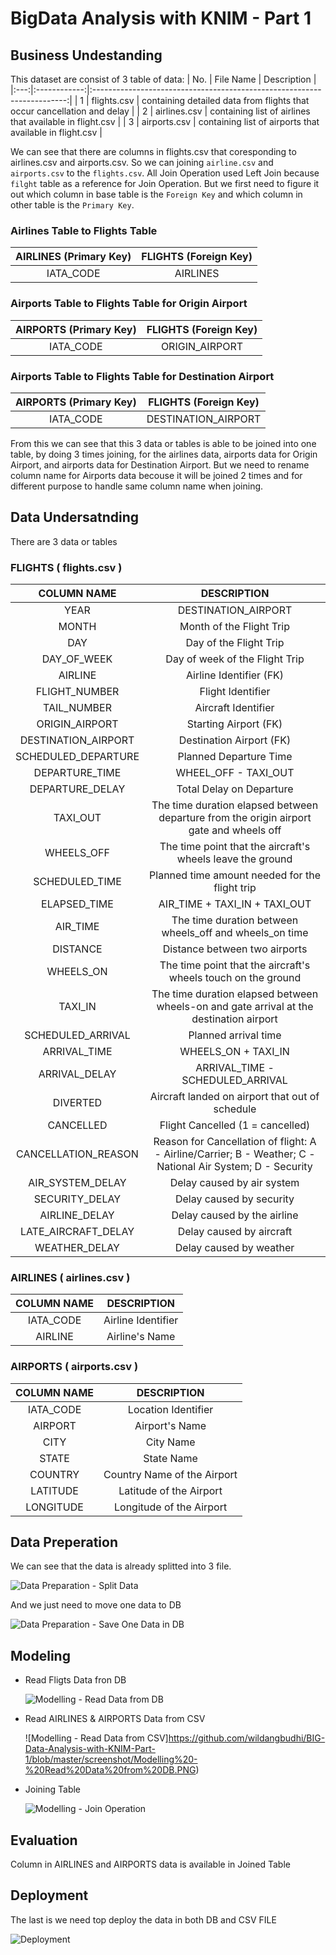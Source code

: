 # BigData Analysis with KNIM - Part 1

## Business Undestanding
This dataset are consist of 3 table of data:
| No. |   File Name  |                               Description                               |
|:---:|:------------:|:-----------------------------------------------------------------------:|
|  1  | flights.csv  | containing detailed data from flights that occur cancellation and delay |
|  2  | airlines.csv | containing list of airlines that available in flight.csv                |
|  3  | airports.csv | containing list of airports that available in flight.csv                |

We can see that there are columns in flights.csv that coresponding to airlines.csv and airports.csv. So we can joining ```airline.csv``` and ```airports.csv``` to the ```flights.csv```. All Join Operation used Left Join because ```filght``` table as a reference for Join Operation. But we first need to figure it out which column in base table is the ```Foreign Key``` and which column in other table is the ```Primary Key```.

### Airlines Table to Flights Table

| AIRLINES (Primary Key) | FLIGHTS (Foreign Key) |
|:----------------------:|:---------------------:|
|        IATA_CODE       |        AIRLINES       |

### Airports Table to Flights Table for Origin Airport

| AIRPORTS (Primary Key) | FLIGHTS (Foreign Key) |
|:----------------------:|:---------------------:|
|        IATA_CODE       |     ORIGIN_AIRPORT    |

### Airports Table to Flights Table for Destination Airport

| AIRPORTS (Primary Key) | FLIGHTS (Foreign Key) |
|:----------------------:|:---------------------:|
|        IATA_CODE       |  DESTINATION_AIRPORT  |

From this we can see that this 3 data or tables is able to be joined into one table, by doing 3 times joining, for the airlines data, airports data for Origin Airport, and airports data for Destination Airport. But we need to rename column name for Airports data becouse it will be joined 2 times and for different purpose to handle same column name when joining.

## Data Undersatnding
There are 3 data or tables

### FLIGHTS ( flights.csv )
|     COLUMN NAME     |                                                 DESCRIPTION                                                |
|:-------------------:|:----------------------------------------------------------------------------------------------------------:|
|         YEAR        | DESTINATION_AIRPORT                                                                                        |
|        MONTH        | Month of the Flight Trip                                                                                   |
|         DAY         | Day of the Flight Trip                                                                                     |
|     DAY_OF_WEEK     | Day of week of the Flight Trip                                                                             |
|       AIRLINE       | Airline Identifier (FK)                                                                                    |
|    FLIGHT_NUMBER    | Flight Identifier                                                                                          |
|     TAIL_NUMBER     | Aircraft Identifier                                                                                        |
|    ORIGIN_AIRPORT   | Starting Airport (FK)                                                                                      |
| DESTINATION_AIRPORT | Destination Airport (FK)                                                                                   |
| SCHEDULED_DEPARTURE | Planned Departure Time                                                                                     |
|    DEPARTURE_TIME   | WHEEL_OFF - TAXI_OUT                                                                                       |
|   DEPARTURE_DELAY   | Total Delay on Departure                                                                                   |
|       TAXI_OUT      | The time duration elapsed between departure from the origin airport gate and wheels off                    |
|      WHEELS_OFF     | The time point that the aircraft's wheels leave the ground                                                 |
|    SCHEDULED_TIME   | Planned time amount needed for the flight trip                                                             |
|     ELAPSED_TIME    | AIR_TIME + TAXI_IN + TAXI_OUT                                                                              |
|       AIR_TIME      | The time duration between wheels_off and wheels_on time                                                    |
|       DISTANCE      | Distance between two airports                                                                              |
|      WHEELS_ON      | The time point that the aircraft's wheels touch on the ground                                              |
|       TAXI_IN       | The time duration elapsed between wheels-on and gate arrival at the destination airport                    |
|  SCHEDULED_ARRIVAL  | Planned arrival time                                                                                       |
|     ARRIVAL_TIME    | WHEELS_ON + TAXI_IN                                                                                        |
|    ARRIVAL_DELAY    | ARRIVAL_TIME - SCHEDULED_ARRIVAL                                                                           |
|       DIVERTED      | Aircraft landed on airport that out of schedule                                                            |
|      CANCELLED      | Flight Cancelled (1 = cancelled)                                                                           |
| CANCELLATION_REASON | Reason for Cancellation of flight: A - Airline/Carrier; B - Weather; C - National Air System; D - Security |
|   AIR_SYSTEM_DELAY  | Delay caused by air system                                                                                 |
|    SECURITY_DELAY   | Delay caused by security                                                                                   |
|    AIRLINE_DELAY    | Delay caused by the airline                                                                                |
| LATE_AIRCRAFT_DELAY | Delay caused by aircraft                                                                                   |
|    WEATHER_DELAY    | Delay caused by weather                                                                                    |

### AIRLINES ( airlines.csv )

| COLUMN NAME |     DESCRIPTION    |
|:-----------:|:------------------:|
|  IATA_CODE  | Airline Identifier |
|   AIRLINE   | Airline's Name     |

### AIRPORTS ( airports.csv )

| COLUMN NAME |         DESCRIPTION         |
|:-----------:|:---------------------------:|
|  IATA_CODE  | Location Identifier         |
|   AIRPORT   | Airport's Name              |
|     CITY    | City Name                   |
|    STATE    | State Name                  |
|   COUNTRY   | Country Name of the Airport |
|   LATITUDE  | Latitude of the Airport     |
|  LONGITUDE  | Longitude of the Airport    |

## Data Preperation
We can see that the data is already splitted into 3 file.

![Data Preparation - Split Data](https://github.com/wildangbudhi/BIG-Data-Analysis-with-KNIM-Part-1/blob/master/screenshot/Data%20Preparation%20-%20Split%20Data.PNG)

And we just need to move one data to DB

![Data Preparation - Save One Data in DB](https://github.com/wildangbudhi/BIG-Data-Analysis-with-KNIM-Part-1/blob/master/screenshot/Data%20Preparation%20-%20Save%20One%20Data%20in%20DB.PNG)

## Modeling

- Read Fligts Data fron DB

    ![Modelling - Read Data from DB](https://github.com/wildangbudhi/BIG-Data-Analysis-with-KNIM-Part-1/blob/master/screenshot/Modelling%20-%20Read%20Data%20from%20DB.PNG)

- Read AIRLINES & AIRPORTS Data from CSV

    ![Modelling - Read Data from CSV]https://github.com/wildangbudhi/BIG-Data-Analysis-with-KNIM-Part-1/blob/master/screenshot/Modelling%20-%20Read%20Data%20from%20DB.PNG)

- Joining Table

    ![Modelling - Join Operation](https://github.com/wildangbudhi/BIG-Data-Analysis-with-KNIM-Part-1/blob/master/screenshot/Modelling%20-%20Join%20Operation.PNG)


## Evaluation
Column in AIRLINES and AIRPORTS data is available in Joined Table

## Deployment
The last is we need top deploy the data in both DB and CSV FILE

![Deployment](https://github.com/wildangbudhi/BIG-Data-Analysis-with-KNIM-Part-1/blob/master/screenshot/Deployment.PNG)